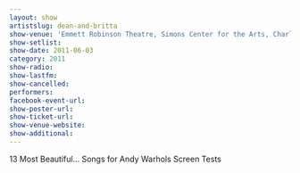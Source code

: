 ```yaml
---
layout: show
artistslug: dean-and-britta
show-venue: 'Emmett Robinson Theatre, Simons Center for the Arts, Charleston, SC, USA'
show-setlist: 
show-date: 2011-06-03
category: 2011
show-radio: 
show-lastfm: 
show-cancelled: 
performers: 
facebook-event-url: 
show-poster-url: 
show-ticket-url: 
show-venue-website: 
show-additional: 
---
```


13 Most Beautiful... Songs for Andy Warhols Screen Tests